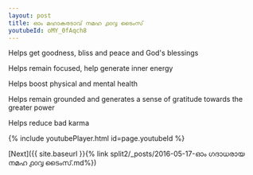 ```yaml
---
layout: post
title: ഓം മഹാകരടാവ് നമഹ ൧൦൮ ടൈംസ്
youtubeId: oMY_0fAqch8
---
```

 
 
Helps get goodness, bliss and peace and God's blessings
 
Helps remain focused, help generate inner energy 
 
Helps boost physical and mental health 
 
Helps remain grounded and generates a sense of gratitude towards the greater power 
 
Helps reduce bad karma
 
 
 
 


{% include youtubePlayer.html id=page.youtubeId %}
 
[Next]({{ site.baseurl }}{% link  split2/_posts/2016-05-17-ഓം ഗദാധരായ നമഹ ൧൦൮ ടൈംസ്.md%})
 
